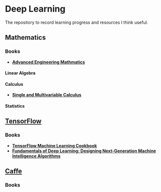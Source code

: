 # Deep Learning
The repository to record learning progress and resources I think useful.

## Mathematics

### Books
 * **[Advanced Engineering Mathmatics](https://www.amazon.com/Advanced-Engineering-Mathematics-Erwin-Kreyszig/dp/0470458364)**

#### Linear Algebra

#### Calculus
 * **[Single and Multivariable Calculus](http://www.math.wisc.edu/~keisler/calc.html)** 

#### Statistics

 
## [TensorFlow](https://www.tensorflow.org/)

### Books
 * **[TensorFlow Machine Learning Cookbook](https://www.amazon.com/TensorFlow-Machine-Learning-Cookbook-McClure/dp/1786462168)**
 * **[Fundamentals of Deep Learning: Designing Next-Generation Machine Intelligence Algorithms](https://www.amazon.com/Fundamentals-Deep-Learning-Next-Generation-Intelligence/dp/1491925612/ref=sr_1_1?s=books&ie=UTF8&qid=1508423008&sr=1-1&keywords=Fundamentals+of+Deep+Learning)**

 
## [Caffe](http://caffe.berkeleyvision.org/)

### Books
